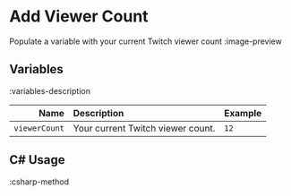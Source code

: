 # Add Viewer Count
Populate a variable with your current Twitch viewer count
:image-preview

## Variables
:variables-description

Name | Description | Example
----:|:------------|:--------|
`viewerCount` | Your current Twitch viewer count. | `12`


## C# Usage
:csharp-method